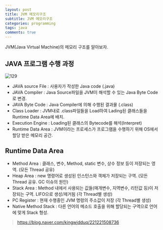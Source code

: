 ```yaml
---
layout: post
title: JVM 메모리구조
subtitle: JVM 메모리구조
categories: programming
tags: java
comments: true
---
```


JVM(Java Virtual Machine)의 메모리 구조를 알아보자.

## JAVA 프로그램 수행 과정
![129](https://www.moongchi.dev/wp-content/images/129.png)
- JAVA source File : 사용자가 작성한 Java code (.java)
- JAVA Compiler : Java Source파일을 JVM이 해석할 수 있는 Java Byte Code로 변경.
- JAVA Byte Code : Java Compiler에 의해 수행된 결과물 (.class)
- Class Loader : JVM내로 .class파일들을 Load하여 Lading된 클래스들을 Runtime Data Area에 배치.
- Execution Engine : Loading된 클래스의 Bytecode를 해석(Interpret)
- Runtime Data Area : JVM이라는 프로세스가 프로그램을 수행하기 위해 OS에서 할당 받은 메모리 공간. 

## Runtime Data Area
- Method Area : 클래스, 변수, Method, static 변수, 상수 정보 등이 저장되는 영역. (모든 Thread 공유)
- Heap Area : new 명령어로 생성된 인스턴스와 객체가 저장되는 구역. (모든 Thread 공유. GC 이슈의 원인)
- Stack Area : Method 내에서 사용되는 값들(매개변수, 지역변수, 리턴값 등)이 저장되는 구역. LIFO으로 생성/제거됨 (각 Thread별 생성)
- PC Register : 현재 수행중인 JVM 명령의 주소값이 저장 (각 Thread별 생성)
- Native Method Stack : 다른 언어의 메소드 호출을 위해 할당되는 구역으로 언어에 맞게 Stack 형성. 

> https://blog.naver.com/kingwjdduq/221221508736